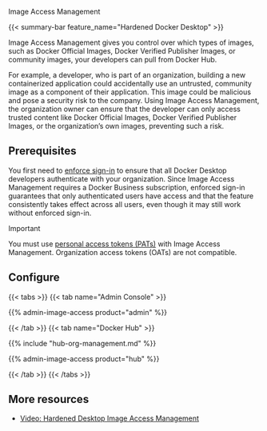 Image Access Management


{{< summary-bar feature_name="Hardened Docker Desktop" >}}

Image Access Management gives you control over which types of images, such as Docker Official Images, Docker Verified Publisher Images, or community images, your developers can pull from Docker Hub.

For example, a developer, who is part of an organization, building a new containerized application could accidentally use an untrusted, community image as a component of their application. This image could be malicious and pose a security risk to the company. Using Image Access Management, the organization owner can ensure that the developer can only access trusted content like Docker Official Images, Docker Verified Publisher Images, or the organization’s own images, preventing such a risk.

## Prerequisites

You first need to [enforce sign-in](/manuals/enterprise/security/enforce-sign-in/_index.md) to ensure that all Docker Desktop developers authenticate with your organization. Since Image Access Management requires a Docker Business subscription, enforced sign-in guarantees that only authenticated users have access and that the feature consistently takes effect across all users, even though it may still work without enforced sign-in.

> [!IMPORTANT]
>
> You must use [personal access tokens (PATs)](/manuals/security/for-developers/access-tokens.md) with Image Access Management. Organization access tokens (OATs) are not compatible.

## Configure

{{< tabs >}}
{{< tab name="Admin Console" >}}

{{% admin-image-access product="admin" %}}

{{< /tab >}}
{{< tab name="Docker Hub" >}}

{{% include "hub-org-management.md" %}}

{{% admin-image-access product="hub" %}}

{{< /tab >}}
{{< /tabs >}}

## More resources

- [Video: Hardened Desktop Image Access Management](https://www.youtube.com/watch?v=r3QRKHA1A5U)
